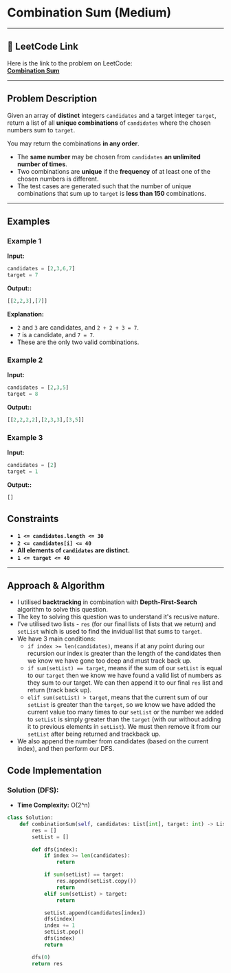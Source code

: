 # Combination Sum (Medium)

---

## 🔗 LeetCode Link

Here is the link to the problem on LeetCode:  
[**Combination Sum**](https://leetcode.com/problems/combination-sum/)

---

## Problem Description

Given an array of **distinct** integers `candidates` and a target integer `target`, return a list of all **unique combinations** of `candidates` where the chosen numbers sum to `target`.

You may return the combinations **in any order**.

- The **same number** may be chosen from `candidates` **an unlimited number of times**.
- Two combinations are **unique** if the **frequency** of at least one of the chosen numbers is different.
- The test cases are generated such that the number of unique combinations that sum up to `target` is **less than 150** combinations.

---

## Examples

### **Example 1**

**Input:**

```python
candidates = [2,3,6,7]
target = 7
```

**Output::**

```python
[[2,2,3],[7]]
```

**Explanation:**

- `2` and `3` are candidates, and `2 + 2 + 3 = 7`.
- `7` is a candidate, and `7 = 7`.
- These are the only two valid combinations.

### **Example 2**

**Input:**

```python
candidates = [2,3,5]
target = 8
```

**Output::**

```python
[[2,2,2,2],[2,3,3],[3,5]]
```

### **Example 3**

**Input:**

```python
candidates = [2]
target = 1
```

**Output::**

```python
[]
```

## Constraints

- **`1 <= candidates.length <= 30`**
- **`2 <= candidates[i] <= 40`**
- **All elements of `candidates` are distinct.**
- **`1 <= target <= 40`**

---

## Approach & Algorithm

- I utilised **backtracking** in combination with **Depth-First-Search** algorithm to solve this question.
- The key to solving this question was to understand it's recusive nature.
- I've utilised two lists - `res` (for our final lists of lists that we return) and `setList` which is used to find the invidual list that sums to `target`.
- We have 3 main conditions:
  - `if index >= len(candidates)`, means if at any point during our recursion our index is greater than the length of the candidates then we know we have gone too deep and must track back up.
  - `if sum(setList) == target`, means if the sum of our `setList` is equal to our `target` then we know we have found a valid list of numbers as they sum to our target. We can then append it to our final `res` list and return (track back up).
  - `elif sum(setList) > target`, means that the current sum of our `setList` is greater than the `target`, so we know we have added the current value too many times to our `setList` or the number we added to `setList` is simply greater than the `target` (with our without adding it to previous elements in `setList`). We must then remove it from our `setList` after being returned and trackback up.
- We also append the number from candidates (based on the current index), and then perform our DFS.

## Code Implementation

### Solution (DFS):

- **Time Complexity:** O(2^n)

```python
class Solution:
    def combinationSum(self, candidates: List[int], target: int) -> List[List[int]]:
        res = []
        setList = []

        def dfs(index):
            if index >= len(candidates):
                return

            if sum(setList) == target:
                res.append(setList.copy())
                return
            elif sum(setList) > target:
                return

            setList.append(candidates[index])
            dfs(index)
            index += 1
            setList.pop()
            dfs(index)
            return

        dfs(0)
        return res
```

